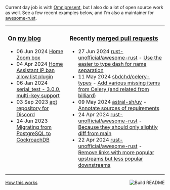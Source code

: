 Current day job is with [Omnipresent](https://www.omnipresent.com/), but I also do a lot of open source work as well. See a few recent examples below, and I'm also a maintainer for [awesome-rust](https://github.com/rust-unofficial/awesome-rust).

<table><tr><td valign="top">

### On [my blog](https://tevps.net/blog)
<!-- blog starts -->
* 06 Jun 2024 [Home Zoom box](https://tevps.net/blog/2024/06/06/home-zoom-box)
* 04 Apr 2024 [Home Assistant IP ban allow list plugin](https://tevps.net/blog/2024/04/04/home-assistant-ip-ban-allow-list-plugin)
* 06 Jan 2024 [serial_test - 3.0.0, multi-key support](https://tevps.net/blog/2024/01/06/serial_test-300-multi-key-support)
* 03 Sep 2023 [apt repository for Discord](https://tevps.net/blog/2023/09/03/apt-repository-for-discord)
* 14 Jun 2023 [Migrating from PostgreSQL to CockroachDB](https://tevps.net/blog/2023/06/14/migrating-from-postgresql-to-cockroachdb)
<!-- blog ends -->

</td><td valign="top">

### Recently [merged pull requests](https://github.com/search?o=desc&q=is%3Apr+author%3Apalfrey+-user%3Apalfrey+is%3Amerged+is%3Apublic&s=created&type=Issues)

<!-- prs starts -->
* 27 Jun 2024 [rust-unofficial/awesome-rust](https://github.com/rust-unofficial/awesome-rust) - [Use the easier to type dash for name separation](https://github.com/rust-unofficial/awesome-rust/pull/1755)
* 11 May 2024 [sbdchd/celery-types](https://github.com/sbdchd/celery-types) - [Add various missing items from Celery (and related from billiard)](https://github.com/sbdchd/celery-types/pull/161)
* 09 May 2024 [astral-sh/uv](https://github.com/astral-sh/uv) - [Annotate sources of requirements](https://github.com/astral-sh/uv/pull/3269)
* 24 Apr 2024 [rust-unofficial/awesome-rust](https://github.com/rust-unofficial/awesome-rust) - [Because they should only slightly diff from main](https://github.com/rust-unofficial/awesome-rust/pull/1716)
* 22 Apr 2024 [rust-unofficial/awesome-rust](https://github.com/rust-unofficial/awesome-rust) - [Remove links with more popular upstreams but less popular downstreams](https://github.com/rust-unofficial/awesome-rust/pull/1713)
<!-- prs ends -->

</td></tr></table>

<a href="https://github.com/palfrey/palfrey/actions"><img src="https://github.com/palfrey/palfrey/workflows/Build%20README/badge.svg?branch=main" align="right" alt="Build README"></a> <a href="https://tevps.net/blog/2020/7/11/customising-github-profile-pages/">How this works</a>
